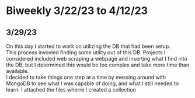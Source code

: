 # Biweekly 3/22/23 to 4/12/23
## 3/29/23
On this day I started to work on utilizing the DB that had been setup.  
This process invovled finding some utility out of this DB.
Projects I considered included web scraping a webpage and inserting what I find into the DB, but I determined this would be too complex and take more time than available.  
I decided to take things one step at a time by messing around with MongoDB to see what I was capable of doing, and what I still needed to learn. I attached the files wherre I created a collection